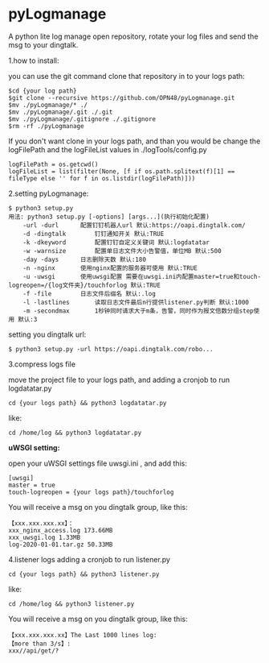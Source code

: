 # pyLogmanage
A python lite log manage open repository, rotate your log files and send the msg to your dingtalk.

1.how to install:

you can use the git command clone that repository in to your logs path:
```
$cd {your log path}
$git clone --recursive https://github.com/OPN48/pyLogmanage.git
$mv ./pyLogmanage/* ./ 
$mv ./pyLogmanage/.git ./.git
$mv ./pyLogmanage/.gitignore ./.gitignore
$rm -rf ./pyLogmanage
```
If you don't want clone in your logs path, and than you would be change the logFilePath and the logFileList values in  ./logTools/config.py
```buildoutcfg
logFilePath = os.getcwd()
logFileList = list(filter(None, [f if os.path.splitext(f)[1] == fileType else '' for f in os.listdir(logFilePath)]))
```

2.setting pyLogmanage:

```
$ python3 setup.py 
用法: python3 setup.py [-options] [args...](执行初始化配置)
    -url -durl    	配置钉钉机器人url 默认:https://oapi.dingtalk.com/
    -d -dingtalk    	钉钉通知开关 默认:TRUE
    -k -dkeyword    	配置钉钉自定义关键词 默认:logdatatar
    -w -warnsize    	配置单日志文件大小告警值，单位MB 默认:500
    -day -days    	日志删除天数 默认:180
    -n -nginx    	使用nginx配置的服务器可使用 默认:TRUE
    -u -uwsgi    	使用uwsgi配置 需要在uwsgi.ini内配置master=true和touch-logreopen=/{log文件夹}/touchforlog 默认:TRUE
    -f -file    	日志文件后缀名 默认:.log
    -l -lastlines    	读取日志文件最后n行提供listener.py判断 默认:1000
    -m -secondmax    	1秒钟同时请求大于m条，告警，同时作为报文倍数分组step使用 默认:3

```
setting you dingtalk url:
```
$ python3 setup.py -url https://oapi.dingtalk.com/robo...
```

3.compress logs file

   move the project file to your logs path, and adding a cronjob to run logdatatar.py
```
cd {your logs path} && python3 logdatatar.py
```
like:
```
cd /home/log && python3 logdatatar.py
```
**uWSGI setting:**

open your uWSGI settings file uwsgi.ini , and add this:
```
[uwsgi]
master = true
touch-logreopen = {your logs path}/touchforlog
```
You will receive a msg on you dingtalk group, like this:
```
【xxx.xxx.xxx.xx】：
xxx_nginx_access.log 173.66MB
xxx_uwsgi.log 1.33MB
log-2020-01-01.tar.gz 50.33MB
```
4.listener logs
adding a cronjob to run listener.py
```
cd {your logs path} && python3 listener.py
```
like:
```
cd /home/log && python3 listener.py
```
You will receive a msg on you dingtalk group, like this:
```
【xxx.xxx.xxx.xx】The Last 1000 lines log:
【more than 3/s】:
xxx//api/get/?
```